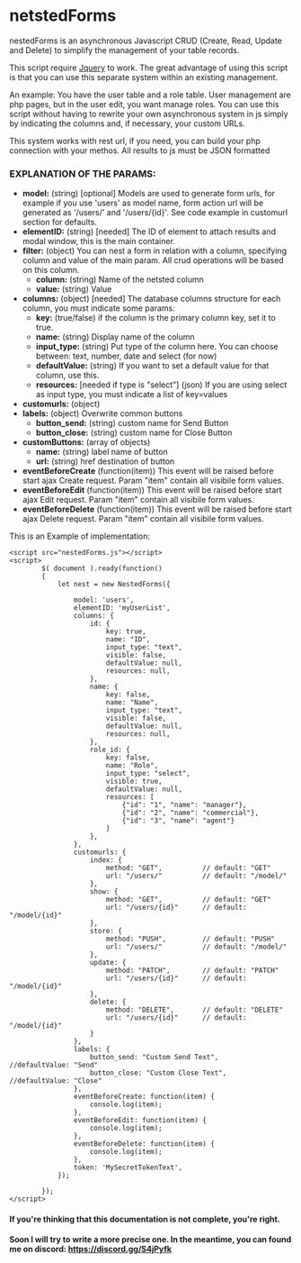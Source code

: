 # netstedForms
nestedForms is an asynchronous Javascript CRUD (Create, Read, Update and Delete) to simplify the management of your table records.

This script require <a href="https://www.w3schools.com/JQuery/jquery_get_started.asp">Jquery</a> to work.
The great advantage of using this script is that you can use this separate system within an existing management.

An example:
You have the user table and a role table. User management are php pages, but in the user edit, you want manage roles.
You can use this script without having to rewrite your own asynchronous system in js simply by indicating the columns and, if necessary, 
your custom URLs.

This system works with rest url, if you need, you can build your php connection with your methos. All results to js must be JSON formatted

### EXPLANATION OF THE PARAMS:
- **model:** (string) [optional] Models are used to generate form urls, for example if you use 'users' as model name, form action url will be generated as '/users/' and '/users/{id}'. See code example in customurl section for defaults.
- **elementID:** (string) [needed] The ID of element to attach results and modal window, this is the main container.
- **filter:** (object) You can nest a form in relation with a column, specifying column and value of the main param. All crud operations will be based on this column.
  - **column:** (string) Name of the netsted column
  - **value:** (string) Value 
- **columns:** (object) [needed] The database columns structure for each column, you must indicate some params:
  - **key:** (true/false) if the column is the primary column key, set it to true.
  - **name:** (string) Display name of the column
  - **input_type:** (string) Put type of the column here. You can choose between: text, number, date and select (for now)
  - **defaultValue:** (string) If you want to set a default value for that column, use this.
  - **resources:** [needed if type is "select"] (json) If you are using select as input type, you must indicate a list of key=values
- **customurls:** (object)
- **labels:** (object) Overwrite common buttons
  - **button_send:** (string) custom name for Send Button
  - **button_close:** (string) custom name for Close Button
- **customButtons:** (array of objects)
  - **name:** (string) label name of button
  - **url:** (string) href destination of button
- **eventBeforeCreate** (function(item)) This event will be raised before start ajax Create request. Param "item" contain all visibile form values.
- **eventBeforeEdit** (function(item)) This event will be raised before start ajax Edit request. Param "item" contain all visibile form values.
- **eventBeforeDelete** (function(item)) This event will be raised before start ajax Delete request. Param "item" contain all visibile form values.

This is an Example of implementation:
```
<script src="nestedForms.js"></script>
<script>
        $( document ).ready(function()
        {
            let nest = new NestedForms({

                model: 'users',
                elementID: 'myUserList',
                columns: {
                    id: {
                        key: true,
                        name: "ID",
                        input_type: "text",
                        visible: false,
                        defaultValue: null,
                        resources: null,
                    },
                    name: {
                        key: false,
                        name: "Name",
                        input_type: "text",
                        visible: false,
                        defaultValue: null,
                        resources: null,
                    },
                    role_id: {
                        key: false,
                        name: "Role",
                        input_type: "select",
                        visible: true,
                        defaultValue: null,
                        resources: [
                            {"id": "1", "name": "manager"},
                            {"id": "2", "name": "commercial"},
                            {"id": "3", "name": "agent"}
                        ]
                    },
                },
                customurls: {
                    index: {
                        method: "GET",          // default: "GET"
                        url: "/users/"          // default: "/model/"
                    },
                    show: {
                        method: "GET",          // default: "GET"
                        url: "/users/{id}"      // default: "/model/{id}"
                    },
                    store: {
                        method: "PUSH",         // default: "PUSH"
                        url: "/users/"          // default: "/model/"
                    },
                    update: {
                        method: "PATCH",        // default: "PATCH"
                        url: "/users/{id}"      // default: "/model/{id}"
                    },
                    delete: {
                        method: "DELETE",       // default: "DELETE"
                        url: "/users/{id}"      // default: "/model/{id}"
                    }
                },
                labels: {
                    button_send: "Custom Send Text",    //defaultValue: "Send"
                    button_close: "Custom Close Text",  //defaultValue: "Close"
                },
                eventBeforeCreate: function(item) {
                    console.log(item);
                },
                eventBeforeEdit: function(item) {
                    console.log(item);
                },
                eventBeforeDelete: function(item) {
                    console.log(item);
                },
                token: 'MySecretTokenText',
            });

        });
</script>
```

#### If you're thinking that this documentation is not complete, you're right. 
#### Soon I will try to write a more precise one. In the meantime, you can found me on discord: https://discord.gg/S4jPyfk
